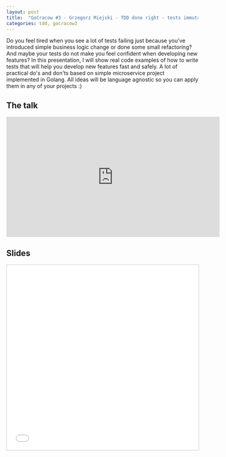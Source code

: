 ```yaml
---
layout: post
title:  "GoCracow #3 - Grzegorz Miejski - TDD done right - tests immutable to refactor"
categories: tdd, gocracow3
---
```


Do you feel tired when you see a lot of tests failing just because you’ve introduced simple business logic change or done some small refactoring? And maybe your tests do not make you feel confident when developing new features? In this presentation, I will show real code examples of how to write tests that will help you develop new features fast and safely. A lot of practical do's and don'ts based on simple microservice project implemented in Golang. All ideas will be language agnostic so you can apply them in any of your projects :)

## The talk

<iframe width="560" height="315" src="https://www.youtube.com/embed/KU03Rbw1JkY" frameborder="0" allow="accelerometer; autoplay; encrypted-media; gyroscope; picture-in-picture" allowfullscreen></iframe>

## Slides

<iframe src="//www.slideshare.net/slideshow/embed_code/key/L9AYtRw1EzJEI" width="595" height="485" frameborder="0" marginwidth="0" marginheight="0" scrolling="no" style="border:1px solid #CCC; border-width:1px; margin-bottom:5px; max-width: 100%;" allowfullscreen> </iframe> <div style="margin-bottom:5px"> <strong> <a href="//www.slideshare.net/GrzegorzMiejski/tdd-done-right-tests-immutable-to-refactor-128144681" title="TDD done right - tests immutable to refactor" target="_blank">
